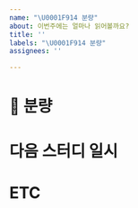 ```yaml
---
name: "\U0001F914 분량"
about: 이번주에는 얼마나 읽어볼까요?
title: ''
labels: "\U0001F914 분량"
assignees: ''

---
```


# 🤔 분량

# 다음 스터디 일시

# ETC
